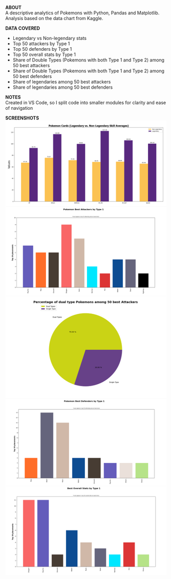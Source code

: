 
<strong>ABOUT</strong><br>
A descriptive analytics of Pokemons with Python, Pandas and Matplotlib. Analysis based on the data chart from Kaggle.

<strong>DATA COVERED</strong><br>
- Legendary vs Non-legendary stats
- Top 50 attackers by Type 1
- Top 50 defenders by Type 1
- Top 50 overall stats by Type 1
- Share of Double Types (Pokemons with both Type 1 and Type 2) among 50 best attackers
- Share of Double Types (Pokemons with both Type 1 and Type 2) among 50 best defenders
- Share of legendaries among 50 best attackers
- Share of legendaries among 50 best defenders 

<strong>NOTES</strong><br>
Created in VS Code, so I split code into smaller modules for clarity and ease of navigation 

<strong>SCREENSHOTS</strong>
<img src="./assets/pokemon_legendary.png" />
<img src="./assets/best_attackers_by_type.png" />
<img src="./assets/dual_types_among_best_attackers.png" />
<img src="./assets/best_defenders_by_type.png" />
<img src="./assets/best_overall_stats_by_type.png" />


